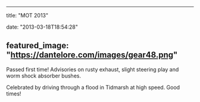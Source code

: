 
---
title: "MOT 2013"

date: "2013-03-18T18:54:28"

featured_image: "https://dantelore.com/images/gear48.png"
---


Passed first time! Advisories on rusty exhaust, slight steering play and worm shock absorber bushes. 

Celebrated by driving through a flood in Tidmarsh at high speed. Good times!